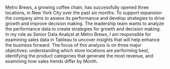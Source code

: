 Metro Brews, a growing coffee chain, has successfully opened three locations, in New York City over the past six months. To support expansion the company aims to assess its performance and develop strategies to drive growth and improve decision making. The leadership team wants to analyze the performance data to create strategies for growth and decision making. In my role as Senior Data Analyst at Metro Brews, I am responsible for examining sales data in Tableau to uncover insights that will help enhance the business forward. The focus of this analysis is on three major objectives: understanding which store locations are performing best, identifying the product categories that generate the most revenue, and examining how sales trends differ by Month. 

<!---
Nav0903/Nav0903 is a ✨ special ✨ repository because its `README.md` (this file) appears on your GitHub profile.
You can click the Preview link to take a look at your changes.
--->

